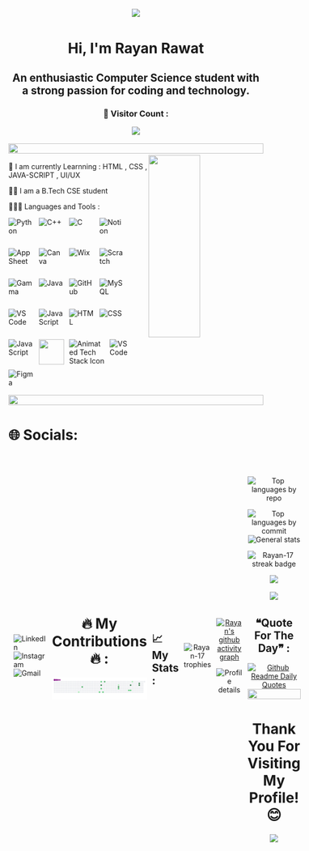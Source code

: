 <h2 align="center">
<img src="https://readme-typing-svg.herokuapp.com/?font=Righteous&size=35&center=true&vCenter=true&width=500&height=70&duration=3300&lines=Welcome+To+My+Git-Hub!!+👋🏻;+I'm+Rayan+Rawat;" /></h1>


<h1 align="center">Hi, I'm Rayan Rawat </h1>
<h2 align="center">An enthusiastic Computer Science student with a strong passion for coding and technology.</h2>

</div>
<h3 align ="center"><b> 👀  Visitor Count :</b></h3>
</div>

<p align="center" >   
  <img src="https://profile-counter.glitch.me/Rayan-1737/count.svg" />  
</p>


</div>
<div>
<img src="https://i.imgur.com/dBaSKWF.gif" height="20" width="100%">
<img align="right" height="360" src="https://media1.tenor.com/m/5ry-200hErMAAAAd/hacker-hacker-man.gif" height="45%" width="45%"  />  


<p>🌱 I am currently Learnning :  HTML , CSS , JAVA-SCRIPT , UI/UX </p>

<p>👨‍💻 I am a B.Tech CSE student</p>



🧑🏻‍💻 Languages and Tools : </h3>


<div align="left" style="display: flex; flex-wrap: wrap; gap: 10px; max-width: 450px;">
  <img src="https://techstack-generator.vercel.app/python-icon.svg" alt="Python" width="50" height="50" />
  <img src="https://techstack-generator.vercel.app/cpp-icon.svg" alt="C++" width="50" height="50" />
  <img src="https://skillicons.dev/icons?i=c" alt="C" width="50" height="50" />
  <img src="https://skillicons.dev/icons?i=notion" alt="Notion" width="50" height="50" />
  <img src="https://www.appsheet.com/Content/img/material/appsheet_rebrand_logo.svg" alt="AppSheet" width="50" height="50" />
  <img src="https://media.licdn.com/dms/image/D5612AQGny7xsSSLQ-A/article-cover_image-shrink_600_2000/0/1699480666080?e=2147483647&v=beta&t=3jmL98hJa2MwOmEPsQZ9t3zAH3CjBLEIL-ugNdJ31tY" alt="Canva" width="50" height="50" />
  <img src="https://cdn-icons-png.flaticon.com/512/5968/5968753.png" alt="Wix" width="50" height="50" />
  <img src="https://fullsteam.mit.edu/wp-content/uploads/2020/03/ScratchLogo-300x300.png" alt="Scratch" width="50" height="50" />
  <img src="https://www.wpcrafter.com/wp-content/uploads/2024/08/gamma-1.png" alt="Gamma" width="50" height="50" />
  <img src="https://techstack-generator.vercel.app/java-icon.svg" alt="Java" width="50" height="50" />
  <img src="https://repository-images.githubusercontent.com/403817624/3d10f761-1027-4d0a-9906-48361e466d87" alt="GitHub" width="50" height="50" />
  <img src="https://techstack-generator.vercel.app/mysql-icon.svg" alt="MySQL" width="50" height="50" />
  <img src="https://img.icons8.com/?size=160&id=4d9YPiN04osD&format=png" alt="VS Code" width="50" height="50" />
  <img src="https://techstack-generator.vercel.app/js-icon.svg" alt="JavaScript" width="50" height="50" />
  <img src="https://skillicons.dev/icons?i=html" alt="HTML" width="50" height="50" />
  <img src="https://skillicons.dev/icons?i=css" alt="CSS" width="50" height="50" />
  <img src="https://skillicons.dev/icons?i=js" alt="JavaScript" width="50" height="50" />
  <img src="https://www.computernetworkingnotes.com/wp-content/uploads/ccna-study-guide/images/csg132-01-cisco-packet-tracer.png"  width="50"       height="50" />
  <img src="https://i.pinimg.com/originals/16/21/3f/16213fe0d23aa40c1208ba1594acef50.gif" alt="Animated Tech Stack Icon" width="70"               height="50"/>
  <img src="https://skillicons.dev/icons?i=vscode" alt="VS Code" width="50" height="50" />
  <img src="https://skillicons.dev/icons?i=figma" alt="Figma" width="50" height="50" />
  </div>
  <img src="https://i.imgur.com/dBaSKWF.gif" height="20" width="100%">


# 🌐 Socials:

<br>
<p align="left">

<div style="display: flex; align-items: center; gap: 10px;">

  <a href="https://linkedin.com/in/rayan-rawat-22bb40315" target="_blank" style="all: unset; display: inline-block;">
    <div align="left">
    <img src="https://raw.githubusercontent.com/rahuldkjain/github-profile-readme-generator/master/src/images/icons/Social/linked-in-alt.svg" alt="LinkedIn" height="30" width="40" />
  </a>
      
  <a href="https://instagram.com/rayan.22._" target="_blank" style="all: unset; display: inline-block;">
  <img src="https://raw.githubusercontent.com/rahuldkjain/github-profile-readme-generator/master/src/images/icons/Social/instagram.svg" alt="Instagram" height="30" width="40" />
  </a>
  
  <a href="mailto:rayanrawat26@gmail.com" target="_blank" style="all: unset; display: inline-block;">
    <img src="https://raw.githubusercontent.com/maurodesouza/profile-readme-generator/master/src/assets/icons/social/gmail/default.svg" alt="Gmail" height="30" width="40" />
  
  </a>
</div>

<div align="center">
<h1> 🔥 My Contributions  🔥 :</h1>

![Snake Animation](https://raw.githubusercontent.com/Rayan-1737/Rayan-1737/output/github-contribution-grid-snake.gif)




  
<br>


</div>



  <h2>📈 My Stats : </h2>

<div align="center"> 
  
![Rayan-17 trophies](https://github-readme-stats.vercel.app/api/top-langs/?username=Rayan-1737&theme=blue-green)

</div>


<div align="center"> 

[![Rayan's github activity graph](https://github-readme-activity-graph.vercel.app/graph?username=Rayan-1737&bg_color=1b181b&color=09e8ec&line=04fbd2&point=148cc8&area=true&hide_border=true)](https://github.com/ashutosh00710/github-readme-activity-graph)<br/>


![Profile details](http://github-profile-summary-cards.vercel.app/api/cards/profile-details?username=Rayan-1737&theme=radical)

</div>

<div align = " center"> 

![Top languages by repo](http://github-profile-summary-cards.vercel.app/api/cards/repos-per-language?username=Rayan-1737&theme=radical)

  ![Top languages by commit](http://github-profile-summary-cards.vercel.app/api/cards/most-commit-language?username=Rayan-1737&theme=radical)
![General stats](http://github-profile-summary-cards.vercel.app/api/cards/stats?username=Rayan-1737&theme=radical)

![Rayan-17 streak badge](https://github-readme-streak-stats.herokuapp.com?user=Rayan-1737&theme=blue-green)
 
  ![](http://github-profile-summary-cards.vercel.app/api/cards/productive-time?username=Rayan-1737&theme=2077&utcOffset=8)

 ![](https://github-profile-trophy.vercel.app/?username=Rayan-1737&theme=juicyfresh&row=2&column=4)
<p>

  
 <div align="center">
   
<div align="center">
    <h2> ❝Quote For The Day❞ : </h2>
    <a href="https://github.com/cheehwatang/github-readme-daily-quotes">
        <img src="https://readme-daily-quotes.vercel.app/api?theme=vue" alt="Github Readme Daily Quotes">
    </a>
</div>

<img src="https://i.imgur.com/dBaSKWF.gif" height="20" width="100%">


<h1 align="center"><b> Thank You For Visiting My Profile! 😊  </b></h1>
<img align="center" src="https://cdn.myportfolio.com/e638e37a91e4476d1063c8842c7f8295/002aad99-3595-4132-b213-db813d237267_rw_600.gif?h=256cc9871ec4aa51cd47a76c4f2ad980">






